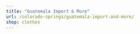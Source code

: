 ```yaml
---
title: "Guatemala Import & More"
url: /colorado-springs/guatemala-import-and-more/
shop: clothes
---
```


